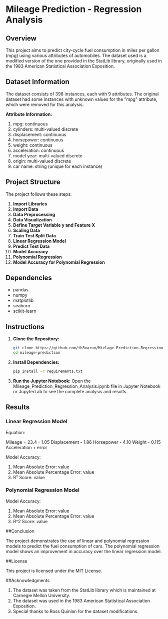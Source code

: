 # Mileage Prediction - Regression Analysis

## Overview

This project aims to predict city-cycle fuel consumption in miles per gallon (mpg) using various attributes of automobiles. The dataset used is a modified version of the one provided in the StatLib library, originally used in the 1983 American Statistical Association Exposition.

## Dataset Information

The dataset consists of 398 instances, each with 9 attributes. The original dataset had some instances with unknown values for the "mpg" attribute, which were removed for this analysis.

**Attribute Information:**
1. mpg: continuous
2. cylinders: multi-valued discrete
3. displacement: continuous
4. horsepower: continuous
5. weight: continuous
6. acceleration: continuous
7. model year: multi-valued discrete
8. origin: multi-valued discrete
9. car name: string (unique for each instance)

## Project Structure

The project follows these steps:

1. **Import Libraries**
2. **Import Data**
3. **Data Preprocessing**
4. **Data Visualization**
5. **Define Target Variable y and Feature X**
6. **Scaling Data**
7. **Train Test Split Data**
8. **Linear Regression Model**
9. **Predict Test Data**
10. **Model Accuracy**
11. **Polynomial Regression**
12. **Model Accuracy for Polynomial Regression**

## Dependencies

- pandas
- numpy
- matplotlib
- seaborn
- scikit-learn

## Instructions

1. **Clone the Repository:**
   ```sh
   git clone https://github.com/th3varun/Mielage-Prediction-Regression-Analysis.git
   cd mileage-prediction

2. **Install Dependencies:**
   ```sh
   pip install -r requirements.txt

3. **Run the Jupyter Notebook:**
   Open the Mileage_Prediction_Regression_Analysis.ipynb file in Jupyter Notebook or JupyterLab to see the complete analysis and results.

## Results 

### Linear Regression Model

Equation:

Mileage = 23.4 - 1.05 Displacement - 1.86 Horsepower - 4.10 Weight - 0.115 Acceleration + error

Model Accuracy:

1. Mean Absolute Error: value
2. Mean Absolute Percentage Error: value
3. R² Score: value

### Polynomial Regression Model

Model Accuracy:

1. Mean Absolute Error: value
2. Mean Absolute Percentage Error: value
3. R^2 Score: value

##Conclusion

The project demonstrates the use of linear and polynomial regression models to predict the fuel consumption of cars. The polynomial regression model shows an improvement in accuracy over the linear regression model.

##License

This project is licensed under the MIT License.

##Acknowledgments

1. The dataset was taken from the StatLib library which is maintained at Carnegie Mellon University.
2. The dataset was used in the 1983 American Statistical Association Exposition.
3. Special thanks to Ross Quinlan for the dataset modifications.
